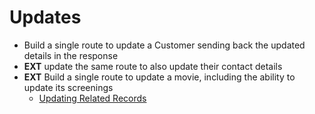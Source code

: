 # Updates

- Build a single route to update a Customer sending back the updated details in the response
- **EXT** update the same route to also update their contact details
- **EXT** Build a single route to update a movie, including the ability to update its screenings
    - [Updating Related Records](https://www.prisma.io/docs/concepts/components/prisma-client/relation-queries#update-a-specific-related-record)
